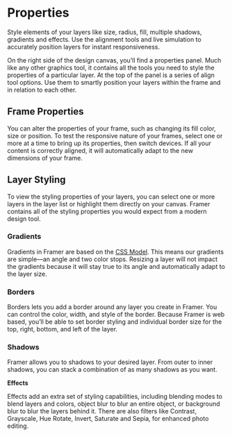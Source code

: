 # Properties

Style elements of your layers like size, radius, fill, multiple shadows, gradients and effects. Use the alignment tools and live simulation to accurately position layers for instant responsiveness.

On the right side of the design canvas, you’ll find a properties panel. Much like any other graphics tool, it contains all the tools you need to style the properties of a particular layer. At the top of the panel is a series of align tool options. Use them to smartly position your layers within the frame and in relation to each other.

## **Frame Properties**

You can alter the properties of your frame, such as changing its fill color, size or position. To test the responsive nature of your frames, select one or more at a time to bring up its properties, then switch devices. If all your content is correctly aligned, it will automatically adapt to the new dimensions of your frame.

## **Layer Styling**

To view the styling properties of your layers, you can select one or more layers in the layer list or highlight them directly on your canvas. Framer contains all of the styling properties you would expect from a modern design tool.

### **Gradients** 

Gradients in Framer are based on the [CSS Model](https://medium.com/@patrickbrosset/do-you-really-understand-css-linear-gradients-631d9a895caf). This means our gradients are simple—an angle and two color stops. Resizing a layer will not impact the gradients because it will stay true to its angle and automatically adapt to the layer size.

### Borders

Borders lets you add a border around any layer you create in Framer. You can control the color, width, and style of the border. Because Framer is web based, you’ll be able to set border styling and individual border size for the top, right, bottom, and left of the layer.

### Shadows

Framer allows you to shadows to your desired layer. From outer to inner shadows, you can stack a combination of as many shadows as you want.

**Effects** 

Effects add an extra set of styling capabilities, including blending modes to blend layers and colors, object blur to blur an entire object, or background blur to blur the layers behind it. There are also filters like Contrast, Grayscale, Hue Rotate, Invert, Saturate and Sepia, for enhanced photo editing.



